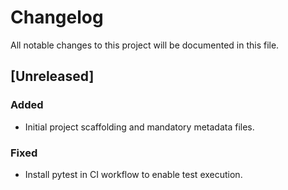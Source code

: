 # Changelog
All notable changes to this project will be documented in this file.

## [Unreleased]
### Added
- Initial project scaffolding and mandatory metadata files.
 
### Fixed
- Install pytest in CI workflow to enable test execution.
